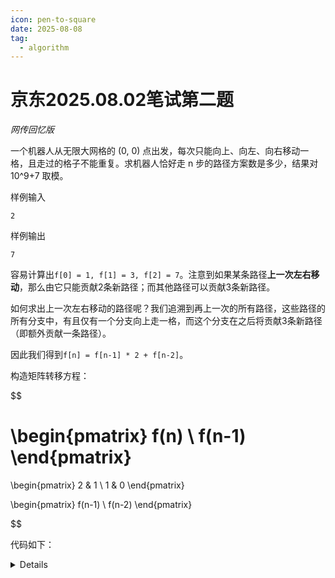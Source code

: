```yaml
---
icon: pen-to-square
date: 2025-08-08
tag:
  - algorithm
---
```


# 京东2025.08.02笔试第二题

*网传回忆版*

一个机器人从无限大网格的 (0, 0) 点出发，每次只能向上、向左、向右移动一格，且走过的格子不能重复。求机器人恰好走 n 步的路径方案数是多少，结果对 10^9+7 取模。

样例输入

```
2
```

样例输出

```
7
```

容易计算出`f[0] = 1, f[1] = 3, f[2] = 7`。注意到如果某条路径**上一次左右移动**，那么由它只能贡献2条新路径；而其他路径可以贡献3条新路径。

如何求出上一次左右移动的路径呢？我们追溯到再上一次的所有路径，这些路径的所有分支中，有且仅有一个分支向上走一格，而这个分支在之后将贡献3条新路径（即额外贡献一条路径）。

因此我们得到`f[n] = f[n-1] * 2 + f[n-2]`。

构造矩阵转移方程：

$$

\begin{pmatrix}
  f(n) \\
  f(n-1)
\end{pmatrix}
=
\begin{pmatrix}
2 & 1 \\
1 & 0
\end{pmatrix}

\begin{pmatrix}
f(n-1) \\
f(n-2)
\end{pmatrix}

$$

代码如下：

<details>

```cpp
#include <bits/stdc++.h>
using i64 = long long;
using namespace std;
typedef pair<int,int> pii;
//std::mt19937_64 rng(std::random_device{}());
const int mod = 1e9 + 7;
const int N = 1005, M = 1e5 + 5;
struct Matrix {
    int n, m;
    vector<vector<i64>> g;
    Matrix(int n, int m) {
        this->n = n;
        this->m = m;
        g.resize(n, vector<i64>(m, 0));
    }
    static Matrix new_E(int n) {
        auto res = Matrix(n, n);
        for (int i = 0; i < n; ++i) {
            res.g[i][i] = 1;
        }
        return res;
    }
    friend Matrix operator *(const Matrix &lhs, const Matrix &rhs) {
        assert(lhs.m == rhs.n);
        Matrix res = Matrix(lhs.n, rhs.m);
        for (int i = 0; i < lhs.n; ++i) {
            for (int j = 0; j < rhs.m; ++j) {
                for (int k = 0; k < lhs.m; ++k) {
                    res.g[i][j] = (res.g[i][j] + lhs.g[i][k] * rhs.g[k][j] % mod) % mod;
                }
            }
        }
        return res;
    }
    friend Matrix operator ^ (const Matrix &lhs, int k) {
        Matrix base = lhs;
        Matrix res = new_E(lhs.n);
        while (k) {
            if (k & 1) res = res * base;
            base = base * base;
            k >>= 1;
        }
        return res;
    }
};
void solve() {
    int n;
    cin >> n;
    vector<i64> f(100);
    f[0] = 1, f[1] = 3, f[2] = 7;
    Matrix b = Matrix(2, 1);
    b.g[0][0] = f[2];
    b.g[1][0] = f[1];
    Matrix x = Matrix(2, 2);
    x.g[0][0] = 2, x.g[0][1] = 1;
    x.g[1][0] = 1, x.g[1][1] = 0;
    for (int i = 3; i < 100; ++i) {
        b = x * b;
        f[i] = b.g[0][0];
        cout << "f[" << i << "]=" << f[i] << '\n';
    }
}
int main() {
//    ios::sync_with_stdio(false);
//    cin.tie(0), cout.tie(0);
    solve();
    return 0;
}
```

</details>